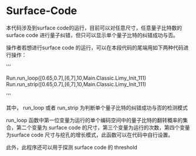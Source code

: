 # Surface-Code


本代码涉及到surface code的运行，目前可以对任意尺寸，任意量子比特数的surface code 进行量子纠错，但只可以显示单个量子比特的纠错成功与否。

操作者若想进行surface code 的运行，可以在本段代码的尾端用如下两种代码进行操作：

'''

Run.run_loop([0.65,0.7],[6,7],10,Main.Classic.Limy_Init_111)
Run.run_strip([0.65,0.7],[6,7],10,Main.Classic.Limy_Init_111)

'''

其中， run_loop 或者 run_strip 为判断单个量子比特的纠错成功与否的检测模式

run_loop 函数中第一位变量为运行的单个编码空间中的量子比特的翻转概率的集合，第二个变量为 surface code 的尺寸，第三个变量为运行的次数，第四个变量为surface code 尺寸与挖孔的增长模式，此函数可以在代码中自行设置。

此外，此程序还可以用于探测 surface code 的 threshold
